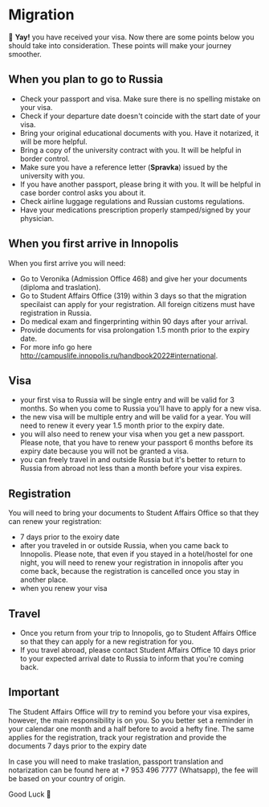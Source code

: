 # Migration

:partying_face: **Yay!**  you have received your visa. Now there are some points below you should take into consideration. These points will make your journey smoother.

## When you plan to go to Russia
- Check your passport and visa. Make sure there is no spelling mistake on your visa.
- Check if your departure date doesn't coincide with the start date of your visa.
- Bring your original educational documents with you. Have it notarized, it will be more helpful.
- Bring a copy of the university contract with you. It will be helpful in border control.
- Make sure you have a reference letter (**Spravka**) issued by the university with you.
- If you have another passport, please bring it with you. It will be helpful in case border control asks you about it.
- Check airline luggage regulations and Russian customs regulations.
- Have your medications prescription properly stamped/signed by your physician. 

## When you first arrive in Innopolis

When you first arrive you will need:
- Go to Veronika (Admission Office 468) and give her your documents (diploma and traslation).
- Go to Student Affairs Office (319) within 3 days so that the migration specilaist can apply for your registration. All foreign citizens must have registration in Russia. 
- Do medical exam and fingerprinting within 90 days after your arrival.
- Provide documents for visa prolongation 1.5 month prior to the expiry date.
- For more info go here http://campuslife.innopolis.ru/handbook2022#international. 

## Visa

- your first visa to Russia will be single entry and will be valid for 3 months. So when you come to Russia you'll have to apply for a new visa.
- the new visa will be multiple entry and will be valid for a year. You will need to renew it every year 1.5 month prior to the expiry date.
- you will also need to renew your visa when you get a new passport. Please note, that you have to renew your passport 6 months before its expiry date because you will not be granted a visa.
- you can freely travel in and outside Russia but it's better to return to Russia from abroad not less than a month before your visa expires.

## Registration

You will need to bring your documents to Student Affairs Office so that they can renew your registration:

- 7 days prior to the exoiry date
- after you traveled in or outside Russia, when you came back to Innopolis. Please note, that even if you stayed in a hotel/hostel for one night, you will need to renew your registration in innopolis after you come back, because the registration is cancelled once you stay in another place.
- when you renew your visa

## Travel

- Once you return from your trip to Innopolis, go to Student Affairs Office so that they can apply for a new registration for you.
- If you travel abroad, please contact Student Affairs Office 10 days prior to your expected arrival date to Russia to inform that you're coming back.

## Important

The Student Affairs Office will *try* to remind you before your visa expires, however, the main responsibility is on you. So you better set a reminder in your calendar one month and a half before to avoid a hefty fine. The same applies for the registration, track your registration and provide the documents 7 days prior to the expiry date

In case you will need to make traslation, passport translation and notarization can be found here at +7 953 496 7777 (Whatsapp), the fee will be based on your country of origin.

Good Luck :slightly_smiling_face:
